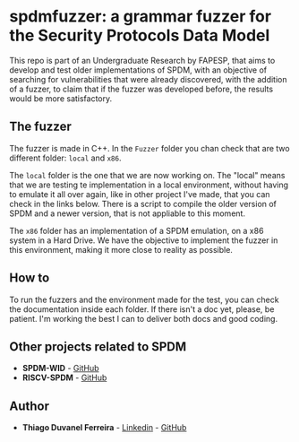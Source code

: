 # spdmfuzzer: a grammar fuzzer for the Security Protocols Data Model

This repo is part of an Undergraduate Research by FAPESP, that aims to develop and test older implementations of SPDM,
with an objective of searching for vulnerabilities that were already discovered, with the addition of a fuzzer, to claim that
if the fuzzer was developed before, the results would be more satisfactory.

## The fuzzer

The fuzzer is made in C++. In the ``Fuzzer`` folder you chan check that are two different folder: ``local`` and ``x86``.

The ``local`` folder is the one that we are now working on. The "local" means that we are testing te implementation in a
local environment, without having to emulate it all over again, like in other project I've made, that you can check in the
links below. There is a script to compile the older version of SPDM and a newer version, that is not appliable to this moment.

The ``x86`` folder has an implementation of a SPDM emulation, on a x86 system in a Hard Drive. We have the objective to
implement the fuzzer in this environment, making it more close to reality as possible.

## How to

To run the fuzzers and the environment made for the test, you can check the documentation inside each folder. If there isn't a
doc yet, please, be patient. I'm working the best I can to deliver both docs and good coding.

## Other projects related to SPDM
* **SPDM-WID** - [GitHub](https://github.com/th-duvanel/spdm-wid)
* **RISCV-SPDM** - [GitHub](https://github.com/th-duvanel/riscv-spdm)

## Author

* **Thiago Duvanel Ferreira** - [Linkedin](https://www.linkedin.com/in/thiago-duvanel-ferreira-142028244/) - [GitHub](https://github.com/th-duvanel)



